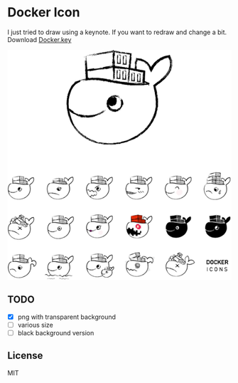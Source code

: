 # Docker Icon
I just tried to draw using a keynote. If you want to redraw and change a bit. Download [Docker.key](https://github.com/rhiokim/docker-icons/blob/master/Docker.key?raw=true)

![](./media/main.png)

## TODO
* [x] png with transparent background
* [ ] various size
* [ ] black background version

## License
MIT
